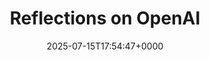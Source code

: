 ---
title: Reflections on OpenAI
slug: 20250715T175447
date: 2025-07-15T17:54:47+0000
params:
  url: https://calv.info/openai-reflections
tags:
- culture
- to-read
---